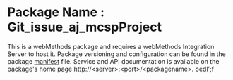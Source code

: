 # Package Name : Git_issue_aj_mcspProject
This is a webMethods package and requires a webMethods Integration Server to host it. Package versioning and configuration can be found in the package [manifest](./Git_issue_aj_mcspProject/manifest.v3) file. Service and API documentation is available on the package's home page http://&lt;server&gt;:&lt;port&gt;/&lt;packagename>. oedl';f
